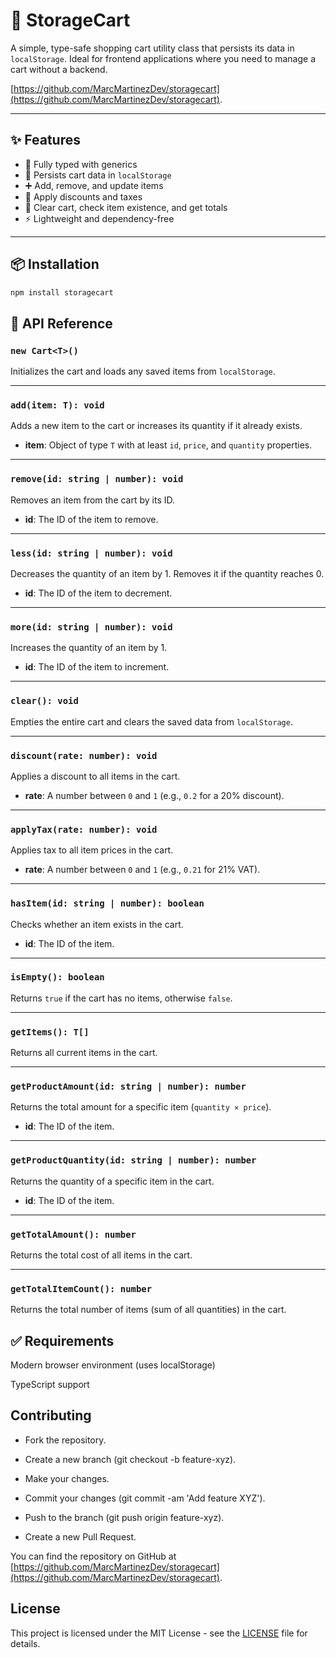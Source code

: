 # 🛒 StorageCart

A simple, type-safe shopping cart utility class that persists its data in `localStorage`. Ideal for frontend applications where you need to manage a cart without a backend.

[https://github.com/MarcMartinezDev/storagecart](https://github.com/MarcMartinezDev/storagecart).

---

## ✨ Features

- 🧠 Fully typed with generics
- 🔄 Persists cart data in `localStorage`
- ➕ Add, remove, and update items
- 💸 Apply discounts and taxes
- 🧹 Clear cart, check item existence, and get totals
- ⚡️ Lightweight and dependency-free

---

## 📦 Installation

```bash
npm install storagecart
```

## 📘 API Reference

### `new Cart<T>()`

Initializes the cart and loads any saved items from `localStorage`.

---

### `add(item: T): void`

Adds a new item to the cart or increases its quantity if it already exists.

- **item**: Object of type `T` with at least `id`, `price`, and `quantity` properties.

---

### `remove(id: string | number): void`

Removes an item from the cart by its ID.

- **id**: The ID of the item to remove.

---

### `less(id: string | number): void`

Decreases the quantity of an item by 1. Removes it if the quantity reaches 0.

- **id**: The ID of the item to decrement.

---

### `more(id: string | number): void`

Increases the quantity of an item by 1.

- **id**: The ID of the item to increment.

---

### `clear(): void`

Empties the entire cart and clears the saved data from `localStorage`.

---

### `discount(rate: number): void`

Applies a discount to all items in the cart.

- **rate**: A number between `0` and `1` (e.g., `0.2` for a 20% discount).

---

### `applyTax(rate: number): void`

Applies tax to all item prices in the cart.

- **rate**: A number between `0` and `1` (e.g., `0.21` for 21% VAT).

---

### `hasItem(id: string | number): boolean`

Checks whether an item exists in the cart.

- **id**: The ID of the item.

---

### `isEmpty(): boolean`

Returns `true` if the cart has no items, otherwise `false`.

---

### `getItems(): T[]`

Returns all current items in the cart.

---

### `getProductAmount(id: string | number): number`

Returns the total amount for a specific item (`quantity × price`).

- **id**: The ID of the item.

---

### `getProductQuantity(id: string | number): number`

Returns the quantity of a specific item in the cart.

- **id**: The ID of the item.

---

### `getTotalAmount(): number`

Returns the total cost of all items in the cart.

---

### `getTotalItemCount(): number`

Returns the total number of items (sum of all quantities) in the cart.

## ✅ Requirements

Modern browser environment (uses localStorage)

TypeScript support

## Contributing

- Fork the repository.

- Create a new branch (git checkout -b feature-xyz).

- Make your changes.

- Commit your changes (git commit -am 'Add feature XYZ').

- Push to the branch (git push origin feature-xyz).

- Create a new Pull Request.

You can find the repository on GitHub at [https://github.com/MarcMartinezDev/storagecart](https://github.com/MarcMartinezDev/storagecart).

## License

This project is licensed under the MIT License - see the [LICENSE](LICENSE) file for details.
